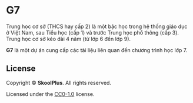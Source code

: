 # G7

Trung học cơ sở (THCS hay cấp 2) là một bậc học trong hệ thống giáo dục ở Việt Nam, sau Tiểu học (cấp 1) và trước Trung học phổ thông (cấp 3). Trung học cơ sở kéo dài 4 năm (từ lớp 6 đến lớp 9).

**G7** là một dự án cung cấp các tài liệu liên quan đến chương trình học lớp 7.

## License
Copyright &copy; **SkoolPlus**. All rights reserved.

Licensed under the [CC0-1.0](LICENSE) license.
